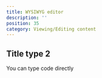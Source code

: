 ```yaml
---
title: WYSIWYG editor 
description: ''
position: 35
category: Viewing/Editing content
---
```



## Title type 2

You can type code directly


